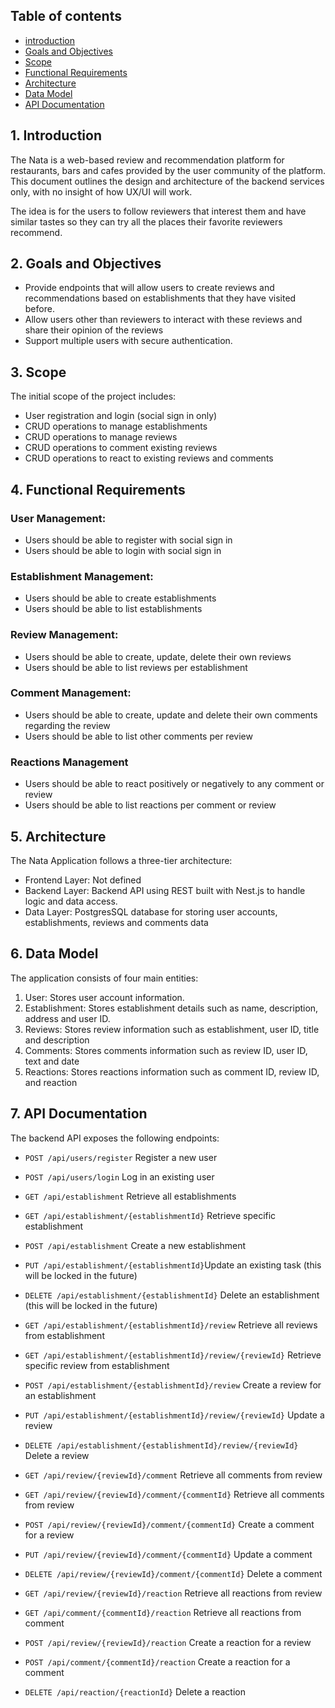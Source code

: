 ## Table of contents

- [introduction](#1-introduction)
- [Goals and Objectives](#2-goals-and-objectives)
- [Scope](#3-scope)
- [Functional Requirements](#4-functional-requirements)
- [Architecture](#5-architecture)
- [Data Model](#6-data-model)
- [API Documentation](#7-api-documentation)


## **1. Introduction**

The Nata is a web-based review and recommendation platform for restaurants, bars and cafes provided by the user community of the platform. This document outlines the design and architecture of the backend services only, with no insight of how UX/UI will work.

The idea is for the users to follow reviewers that interest them and have similar tastes so they can try all the places their favorite reviewers recommend.

## **2. Goals and Objectives**

- Provide endpoints that will allow users to create reviews and recommendations based on establishments that they have visited before.
- Allow users other than reviewers to interact with these reviews and share their opinion of the reviews
- Support multiple users with secure authentication.

## **3. Scope**

The initial scope of the project includes:

- User registration and login (social sign in only)
- CRUD operations to manage establishments
- CRUD operations to manage reviews
- CRUD operations to comment existing reviews
- CRUD operations to react to existing reviews and comments

## **4. Functional Requirements**

### **User Management:**

- Users should be able to register with social sign in
- Users should be able to login with social sign in

### **Establishment Management:**

- Users should be able to create establishments
- Users should be able to list establishments

### **Review Management:**

- Users should be able to create, update, delete  their own reviews
- Users should be able to list reviews per establishment

### **Comment Management:**

- Users should be able to create, update and delete their own comments regarding the review
- Users should be able to list other comments per review

### **Reactions Management**

- Users should be able to react positively or negatively to any comment or review
- Users should be able to list reactions per comment or review

## **5. Architecture**

The Nata Application follows a three-tier architecture:

- Frontend Layer: Not defined
- Backend Layer: Backend API using REST built with Nest.js to handle logic and data access.
- Data Layer: PostgresSQL database for storing user accounts, establishments, reviews and comments data

## **6. Data Model**

The application consists of four main entities:

1. User: Stores user account information.
2. Establishment: Stores establishment details such as name, description, address and user ID.
3. Reviews: Stores review information such as establishment, user ID, title and description
4. Comments: Stores comments information such as review ID, user ID, text and date
5. Reactions: Stores reactions information such as comment ID, review ID, and reaction

## **7. API Documentation**

The backend API exposes the following endpoints:

- `POST /api/users/register` Register a new user
- `POST /api/users/login` Log in an existing user

- `GET /api/establishment` Retrieve all establishments
- `GET /api/establishment/{establishmentId}` Retrieve specific establishment
- `POST /api/establishment` Create a new establishment
- `PUT /api/establishment/{establishmentId}`Update an existing task (this will be locked in the future)
- `DELETE /api/establishment/{establishmentId}` Delete an establishment (this will be locked in the future)

- `GET /api/establishment/{establishmentId}/review` Retrieve all reviews from establishment
- `GET /api/establishment/{establishmentId}/review/{reviewId}` Retrieve specific review from establishment
- `POST /api/establishment/{establishmentId}/review` Create a review for an establishment
- `PUT /api/establishment/{establishmentId}/review/{reviewId}` Update a review
- `DELETE /api/establishment/{establishmentId}/review/{reviewId}` Delete a review

- `GET /api/review/{reviewId}/comment` Retrieve all comments from review
- `GET /api/review/{reviewId}/comment/{commentId}` Retrieve all comments from review
- `POST /api/review/{reviewId}/comment/{commentId}` Create a comment for a review
- `PUT /api/review/{reviewId}/comment/{commentId}` Update a comment
- `DELETE /api/review/{reviewId}/comment/{commentId}` Delete a comment

- `GET /api/review/{reviewId}/reaction` Retrieve all reactions from review
- `GET /api/comment/{commentId}/reaction` Retrieve all reactions from comment
- `POST /api/review/{reviewId}/reaction` Create a reaction for a review
- `POST /api/comment/{commentId}/reaction` Create a reaction for a comment
- `DELETE /api/reaction/{reactionId}` Delete a reaction